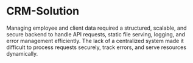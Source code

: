 # CRM-Solution
Managing employee and client data required a structured, scalable, and secure backend to handle API requests, static file serving, logging, and error management efficiently. The lack of a centralized system made it difficult to process requests securely, track errors, and serve resources dynamically. 
